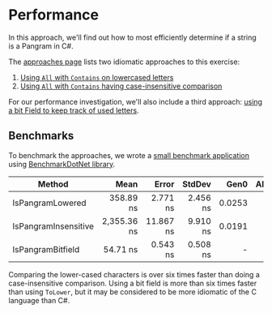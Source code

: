
# Performance

In this approach, we'll find out how to most efficiently determine if a string is a Pangram in C#.

The [approaches page][approaches] lists two idiomatic approaches to this exercise:

1. [Using `All` with `Contains` on lowercased letters][approach-all-contains-tolower]
2. [Using `All` with `Contains` having case-insensitive comparison][approach-all-contains-case-insensitive]

For our performance investigation, we'll also include a third approach: [using a bit Field to keep track of used letters][approach-bitfield].

## Benchmarks

To benchmark the approaches, we wrote a [small benchmark application][benchmark-application] using [BenchmarkDotNet library][benchmark-dotnet].

|               Method |        Mean |     Error |   StdDev |   Gen0 | Allocated |
|--------------------- |------------:|----------:|---------:|-------:|----------:|
|     IsPangramLowered |   358.89 ns |  2.771 ns | 2.456 ns | 0.0253 |     120 B |
| IsPangramInsensitive | 2,355.36 ns | 11.867 ns | 9.910 ns | 0.0191 |      96 B |
|    IsPangramBitfield |    54.71 ns |  0.543 ns | 0.508 ns |      - |         - |

Comparing the lower-cased characters is over six times faster than doing a case-insensitive comparison.
Using a bit field is more than six times faster than using `ToLower`, but it may be considered to be more idiomatic of the C language than C#.

[benchmark-application]: https://github.com/exercism/csharp/blob/main/exercises/practice/pangram/.articles/performance/code/Program.cs
[benchmark-dotnet]: https://benchmarkdotnet.org/index.html
[approaches]: https://exercism.org/tracks/csharp/exercises/pangram/approaches
[approach-all-contains-tolower]: https://exercism.org/tracks/csharp/exercises/pangram/approaches/all-contains-tolower
[approach-all-contains-case-insensitive]: https://exercism.org/tracks/csharp/exercises/pangram/approaches/all-contains-case-insensitive
[approach-bitfield]: https://exercism.org/tracks/csharp/exercises/pangram/approaches/bitfield
[ascii]: https://www.asciitable.com/
